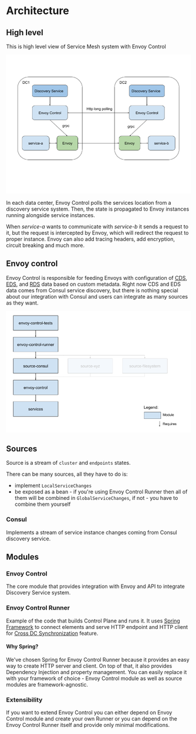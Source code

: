 # Architecture

## High level

This is high level view of Service Mesh system with Envoy Control

![high level architecture](assets/images/high_level_architecture.png)

In each data center, Envoy Control polls the services location from a discovery service system. Then, the state
is propagated to Envoy instances running alongside service instances.

When _service-a_ wants to communicate with _service-b_ it sends a request to it, but the request is intercepted
by Envoy, which will redirect the request to proper instance. Envoy can also add tracing headers, add encryption,
circuit breaking and much more.

## Envoy control

Envoy Control is responsible for feeding Envoys with configuration of 
[CDS](https://www.envoyproxy.io/docs/envoy/latest/configuration/upstream/cluster_manager/cds),
[EDS](https://www.envoyproxy.io/docs/envoy/latest/intro/arch_overview/upstream/service_discovery#arch-overview-service-discovery-types-eds),
and [RDS](https://www.envoyproxy.io/docs/envoy/latest/configuration/http/http_conn_man/rds.html) data based on custom metadata.
Right now CDS and EDS data comes from Consul service discovery,
but there is nothing special about our integration with Consul and users can integrate as many sources as they want.

![envoy control modules drawing](assets/images/envoy-control-modules-drawing.png)

## Sources

Source is a stream of `cluster` and `endpoints` states.

There can be many sources, all they have to do is:

* implement `LocalServiceChanges`
* be exposed as a bean - if you're using Envoy Control Runner then all of them will be combined in `GlobalServiceChanges`,
if not - you have to combine them yourself

### Consul
Implements a stream of service instance changes coming from Consul discovery service.

## Modules

### Envoy Control
The core module that provides integration with Envoy and API to integrate Discovery Service system.

### Envoy Control Runner
Example of the code that builds Control Plane and runs it. It uses [Spring Framework](https://spring.io/) to connect
elements and serve HTTP endpoint and HTTP client for [Cross DC Synchronization](features/multi_dc_support.md) feature.

#### Why Spring?
We've chosen Spring for Envoy Control Runner because it provides an easy way to create HTTP server and client.
On top of that, it also provides Dependency Injection and property management.
You can easily replace it with your framework of choice - Envoy Control module as well as source modules are framework-agnostic.

### Extensibility
If you want to extend Envoy Control you can either depend on Envoy Control module and create your own Runner or you can
depend on the Envoy Control Runner itself and provide only minimal modifications.
